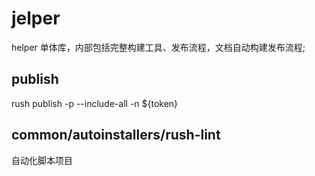 # jelper
helper 单体库，内部包括完整构建工具、发布流程，文档自动构建发布流程; 

## publish

rush publish -p --include-all -n ${token}

## common/autoinstallers/rush-lint 

自动化脚本项目